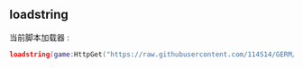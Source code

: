 ## loadstring
 当前脚本加载器 :
```lua
loadstring(game:HttpGet("https://raw.githubusercontent.com/114S14/GERM/refs/heads/main/main.lua"))()
```
